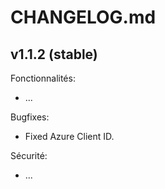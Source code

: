 # CHANGELOG.md

## v1.1.2 (stable)

Fonctionnalités:

  - ...

Bugfixes:

  - Fixed Azure Client ID.

Sécurité:

  - ...